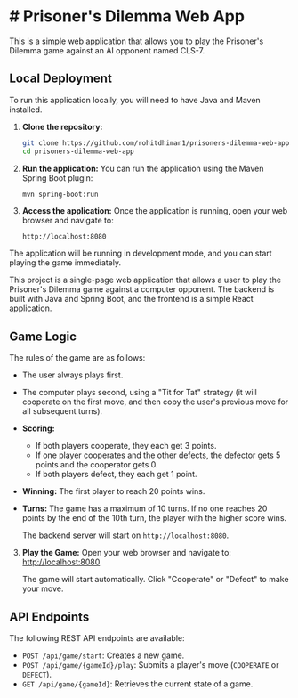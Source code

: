 # # Prisoner's Dilemma Web App

This is a simple web application that allows you to play the Prisoner's Dilemma game against an AI opponent named CLS-7.

## Local Deployment

To run this application locally, you will need to have Java and Maven installed.

1.  **Clone the repository:**
    ```bash
    git clone https://github.com/rohitdhiman1/prisoners-dilemma-web-app.git
    cd prisoners-dilemma-web-app
    ```

2.  **Run the application:**
    You can run the application using the Maven Spring Boot plugin:
    ```bash
    mvn spring-boot:run
    ```

3.  **Access the application:**
    Once the application is running, open your web browser and navigate to:
    ```
    http://localhost:8080
    ```

The application will be running in development mode, and you can start playing the game immediately.


This project is a single-page web application that allows a user to play the Prisoner's Dilemma game against a computer opponent. The backend is built with Java and Spring Boot, and the frontend is a simple React application.

## Game Logic

The rules of the game are as follows:

- The user always plays first.
- The computer plays second, using a "Tit for Tat" strategy (it will cooperate on the first move, and then copy the user's previous move for all subsequent turns).
- **Scoring:**
    - If both players cooperate, they each get 3 points.
    - If one player cooperates and the other defects, the defector gets 5 points and the cooperator gets 0.
    - If both players defect, they each get 1 point.
- **Winning:** The first player to reach 20 points wins.
- **Turns:** The game has a maximum of 10 turns. If no one reaches 20 points by the end of the 10th turn, the player with the higher score wins.

    The backend server will start on `http://localhost:8080`.

3.  **Play the Game:**
    Open your web browser and navigate to:
    [http://localhost:8080](http://localhost:8080)

    The game will start automatically. Click "Cooperate" or "Defect" to make your move.

## API Endpoints

The following REST API endpoints are available:

- `POST /api/game/start`: Creates a new game.
- `POST /api/game/{gameId}/play`: Submits a player's move (`COOPERATE` or `DEFECT`).
- `GET /api/game/{gameId}`: Retrieves the current state of a game.

